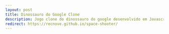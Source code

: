 ```yaml
---
layout: post
title: Dinossauro do Google Clone
description: Jogo clone do dinossauro do google desenvolvido em Javascript.
redirect: https://recnove.github.io/space-shooter/
---
```

